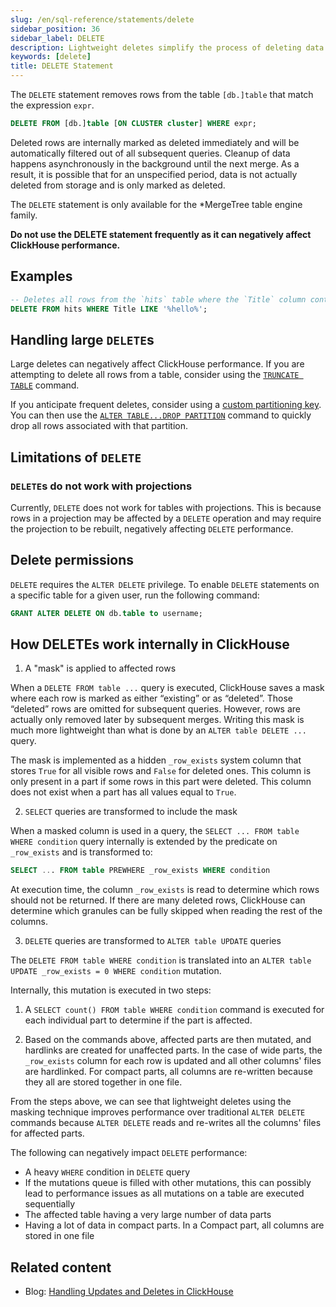 ```yaml
---
slug: /en/sql-reference/statements/delete
sidebar_position: 36
sidebar_label: DELETE
description: Lightweight deletes simplify the process of deleting data from the database.
keywords: [delete]
title: DELETE Statement
---
```


The `DELETE` statement removes rows from the table `[db.]table` that match the expression `expr`.

``` sql
DELETE FROM [db.]table [ON CLUSTER cluster] WHERE expr;
```

Deleted rows are internally marked as deleted immediately and will be automatically filtered out of all subsequent queries. Cleanup of data happens asynchronously in the background until the next merge. As a result, it is possible that for an unspecified period, data is not actually deleted from storage and is only marked as deleted.

The `DELETE` statement is only available for the *MergeTree table engine family.

**Do not use the DELETE statement frequently as it can negatively affect ClickHouse performance.**

## Examples

```sql
-- Deletes all rows from the `hits` table where the `Title` column contains the text `hello`
DELETE FROM hits WHERE Title LIKE '%hello%';
```

## Handling large `DELETE`s

Large deletes can negatively affect ClickHouse performance. If you are attempting to delete all rows from a table, consider using the [`TRUNCATE TABLE`](/en/sql-reference/statements/truncate) command.

If you anticipate frequent deletes, consider using a [custom partitioning key](/en/engines/table-engines/mergetree-family/custom-partitioning-key). You can then use the [`ALTER TABLE...DROP PARTITION`](/en/sql-reference/statements/alter/partition#drop-partitionpart) command to quickly drop all rows associated with that partition.

## Limitations of `DELETE`

### `DELETE`s do not work with projections

Currently, `DELETE` does not work for tables with projections. This is because rows in a projection may be affected by a `DELETE` operation and may require the projection to be rebuilt, negatively affecting `DELETE` performance.

## Delete permissions

`DELETE` requires the `ALTER DELETE` privilege. To enable `DELETE` statements on a specific table for a given user, run the following command:

```sql
GRANT ALTER DELETE ON db.table to username;
```

## How DELETEs work internally in ClickHouse

1. A "mask" is applied to affected rows

When a `DELETE FROM table ...` query is executed, ClickHouse saves a mask where each row is marked as either “existing” or as “deleted”. Those “deleted” rows are omitted for subsequent queries. However, rows are actually only removed later by subsequent merges. Writing this mask is much more lightweight than what is done by an `ALTER table DELETE ...` query.

The mask is implemented as a hidden `_row_exists` system column that stores `True` for all visible rows and `False` for deleted ones. This column is only present in a part if some rows in this part were deleted. This column does not exist when a part has all values equal to `True`.

2. `SELECT` queries are transformed to include the mask

When a masked column is used in a query, the `SELECT ... FROM table WHERE condition` query internally is extended by the predicate on `_row_exists` and is transformed to:
```sql
SELECT ... FROM table PREWHERE _row_exists WHERE condition
```
At execution time, the column `_row_exists` is read to determine which rows should not be returned. If there are many deleted rows, ClickHouse can determine which granules can be fully skipped when reading the rest of the columns.

3. `DELETE` queries are transformed to `ALTER table UPDATE` queries

The `DELETE FROM table WHERE condition` is translated into an `ALTER table UPDATE _row_exists = 0 WHERE condition` mutation.

Internally, this mutation is executed in two steps:

1. A `SELECT count() FROM table WHERE condition` command is executed for each individual part to determine if the part is affected.

2. Based on the commands above, affected parts are then mutated, and hardlinks are created for unaffected parts. In the case of wide parts, the `_row_exists` column for each row is updated and all other columns' files are hardlinked. For compact parts, all columns are re-written because they all are stored together in one file.

From the steps above, we can see that lightweight deletes using the masking technique improves performance over traditional `ALTER DELETE` commands because `ALTER DELETE` reads and re-writes all the columns' files for affected parts.

The following can negatively impact `DELETE` performance:

- A heavy `WHERE` condition in `DELETE` query
- If the mutations queue is filled with other mutations, this can possibly lead to performance issues as all mutations on a table are executed sequentially
- The affected table having a very large number of data parts
- Having a lot of data in compact parts. In a Compact part, all columns are stored in one file

## Related content

- Blog: [Handling Updates and Deletes in ClickHouse](https://clickhouse.com/blog/handling-updates-and-deletes-in-clickhouse)
